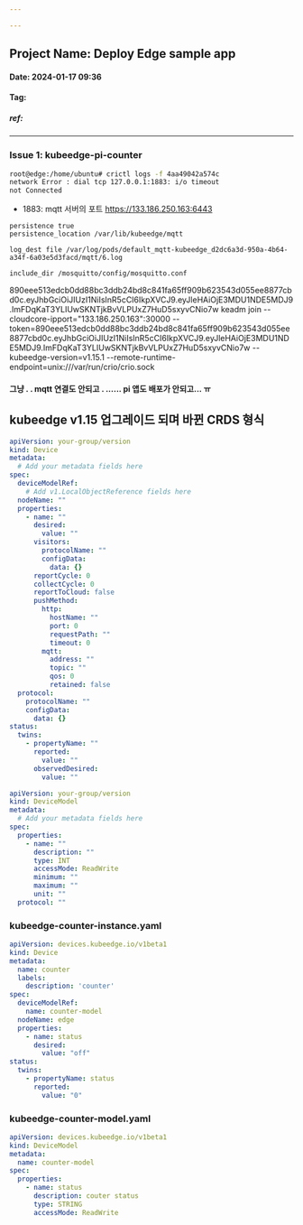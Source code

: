 ```yaml
---

---
```

## Project Name: Deploy Edge sample app 
#### Date: 2024-01-17 09:36 
#### Tag:
##### ref:
---
### Issue 1: kubeedge-pi-counter 
```bash
root@edge:/home/ubuntu# crictl logs -f 4aa49042a574c
network Error : dial tcp 127.0.0.1:1883: i/o timeout
not Connected
```

- 1883: mqtt 서버의 포트
https://133.186.250.163:6443

```
persistence true
persistence_location /var/lib/kubeedge/mqtt

log_dest file /var/log/pods/default_mqtt-kubeedge_d2dc6a3d-950a-4b64-a34f-6a03e5d3facd/mqtt/6.log

include_dir /mosquitto/config/mosquitto.conf
```


890eee513edcb0dd88bc3ddb24bd8c841fa65ff909b623543d055ee8877cbd0c.eyJhbGciOiJIUzI1NiIsInR5cCI6IkpXVCJ9.eyJleHAiOjE3MDU1NDE5MDJ9.ImFDqKaT3YLIUwSKNTjkBvVLPUxZ7HuD5sxyvCNio7w
keadm join --cloudcore-ipport="133.186.250.163":30000 --token=890eee513edcb0dd88bc3ddb24bd8c841fa65ff909b623543d055ee8877cbd0c.eyJhbGciOiJIUzI1NiIsInR5cCI6IkpXVCJ9.eyJleHAiOjE3MDU1NDE5MDJ9.ImFDqKaT3YLIUwSKNTjkBvVLPUxZ7HuD5sxyvCNio7w --kubeedge-version=v1.15.1 --remote-runtime-endpoint=unix:///var/run/crio/crio.sock

#### 그냥 . . mqtt 연결도 안되고 . ...... pi 앱도 배포가 안되고... ㅠ
## kubeedge v1.15 업그레이드 되며 바뀐 CRDS 형식 
```yaml
apiVersion: your-group/version
kind: Device
metadata:
  # Add your metadata fields here
spec:
  deviceModelRef:
    # Add v1.LocalObjectReference fields here
  nodeName: ""
  properties:
    - name: ""
      desired:
        value: ""
      visitors:
        protocolName: ""
        configData:
          data: {}
      reportCycle: 0
      collectCycle: 0
      reportToCloud: false
      pushMethod:
        http:
          hostName: ""
          port: 0
          requestPath: ""
          timeout: 0
        mqtt:
          address: ""
          topic: ""
          qos: 0
          retained: false
  protocol:
    protocolName: ""
    configData:
      data: {}
status:
  twins:
    - propertyName: ""
      reported:
        value: ""
      observedDesired:
        value: ""

```

```yaml
apiVersion: your-group/version
kind: DeviceModel
metadata:
  # Add your metadata fields here
spec:
  properties:
    - name: ""
      description: ""
      type: INT
      accessMode: ReadWrite
      minimum: ""
      maximum: ""
      unit: ""
  protocol: ""

```

### kubeedge-counter-instance.yaml
```yaml
apiVersion: devices.kubeedge.io/v1beta1
kind: Device
metadata:
  name: counter
  labels:
    description: 'counter'
spec:
  deviceModelRef:
    name: counter-model
  nodeName: edge
  properties: 
    - name: status
      desired:
        value: "off"
status:
  twins:
    - propertyName: status
      reported:
        value: "0"  
```

### kubeedge-counter-model.yaml
```yaml
apiVersion: devices.kubeedge.io/v1beta1
kind: DeviceModel
metadata:
  name: counter-model
spec:
  properties:
    - name: status
      description: couter status
      type: STRING 
      accessMode: ReadWrite
```